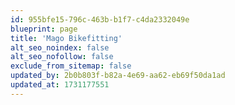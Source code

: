 ```yaml
---
id: 955bfe15-796c-463b-b1f7-c4da2332049e
blueprint: page
title: 'Mago Bikefitting'
alt_seo_noindex: false
alt_seo_nofollow: false
exclude_from_sitemap: false
updated_by: 2b0b803f-b82a-4e69-aa62-eb69f50da1ad
updated_at: 1731177551
---
```

